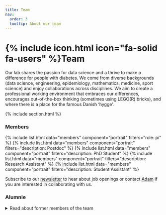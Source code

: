 ```yaml
---
title: Team
nav:
  order: 3
  tooltip: About our team
---
```


# {% include icon.html icon="fa-solid fa-users" %}Team

Our lab shares the passion for data science and a thrive to make a difference for people with diabetes. We come from diverse backgrounds (data science, engineering, epidemiology, mathematics, medicine, sport science) and enjoy collaborations across disciplines. We aim to create a professional working environment that embraces our differences, encourages out-of-the-box thinking (sometimes using LEGO(R) bricks), and where there is a place for the famous Danish ‘hygge’.

{% include section.html %}

### Members

{% include list.html data="members" component="portrait" filters="role: pi" %}
{% include list.html data="members" component="portrait" filters="description: Postdoc" %}
{% include list.html data="members" component="portrait" filters="description: PhD Student" %}
{% include list.html data="members" component="portrait" filters="description: Research Assistant" %}
{% include list.html data="members" component="portrait" filters="description: Student Assistant" %}

Subscribe to our [newsletter](https://mailchi.mp/rm/hulman-lab-newsletter) to hear about job openings or contact [Adam](mailto:adahul@rm.dk) if you are interested in collaborating with us.

### Alumnie
<details style="text-align: left;">
<summary>Read about former members of the team</summary>
<br><br>

<b>Benjamin Lebiecka-Johansen</b><br><br>

[Benjamin](https://www.linkedin.com/in/johansenbenjamin/) was a postdoctoral researcher at Steno Diabetes Center Aarhus from [X-Y], where he applied his engineering skills to develop digital solutions for health care. He has a PhD in Human-Computer Interaction from DTU Compute, where he used ubiquitous computing, data mining and machine learning to enhance hearing health care and user experience. At the Hulman Lab, Benjamin oversees the technical infrastructure, collaborates with external partners, mentors undergraduate and PhD students, and bridges the gap between clinicians and machine learning researchers. He also leads innovation sprints and projects that aim to deliver tangible outcomes. Benjamin is now a machine learning engineer at [Neurospace](https://neurospace.io/).
<br><br>

{% include section.html %}

